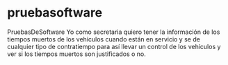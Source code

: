 # pruebasoftware
PruebasDeSoftware
Yo como secretaria quiero tener la información de los tiempos muertos de los vehículos cuando
están en servicio y se de cualquier tipo de contratiempo para así llevar un control de los vehículos
y ver si los tiempos muertos son justificados o no.
